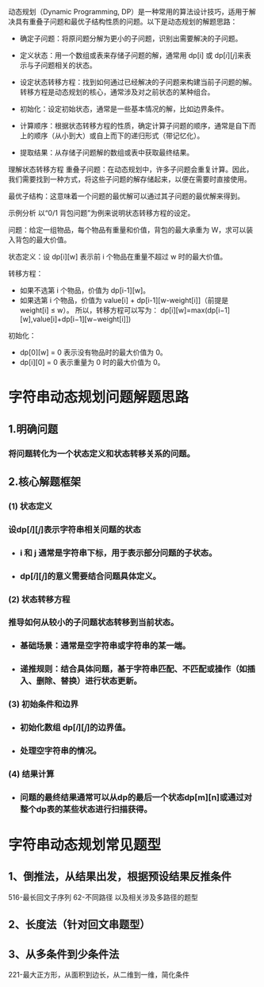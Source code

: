 动态规划（Dynamic Programming, DP）是一种常用的算法设计技巧，适用于解决具有重叠子问题和最优子结构性质的问题。以下是动态规划的解题思路：

+ 确定子问题：将原问题分解为更小的子问题，识别出需要解决的子问题。

+ 定义状态：用一个数组或表来存储子问题的解，通常用 dp[i] 或 dp[𝑖][𝑗]来表示与子问题相关的状态。

+ 设定状态转移方程：找到如何通过已经解决的子问题来构建当前子问题的解。转移方程是动态规划的核心，通常涉及对之前状态的某种组合。

+ 初始化：设定初始状态，通常是一些基本情况的解，比如边界条件。

+ 计算顺序：根据状态转移方程的性质，确定计算子问题的顺序，通常是自下而上的顺序（从小到大）或自上而下的递归形式（带记忆化）。

+ 提取结果：从存储子问题解的数组或表中获取最终结果。

理解状态转移方程
重叠子问题：在动态规划中，许多子问题会重复计算。因此，我们需要找到一种方式，将这些子问题的解存储起来，以便在需要时直接使用。

最优子结构：这意味着一个问题的最优解可以通过其子问题的最优解来得到。

示例分析
以“0/1 背包问题”为例来说明状态转移方程的设定。

问题：给定一组物品，每个物品有重量和价值，背包的最大承重为 W，求可以装入背包的最大价值。

状态定义：设 dp[i][w] 表示前 i 个物品在重量不超过 w 时的最大价值。

转移方程：

+ 如果不选第 i 个物品，价值为 dp[i-1][w]。
+ 如果选第 i 个物品，价值为 value[i] + dp[i-1][w-weight[i]]（前提是 weight[i] ≤ w）。
  所以，转移方程可以写为：
  dp[i][w]=max(dp[i−1][w],value[i]+dp[i−1][w−weight[i]])

初始化：

+ dp[0][w] = 0 表示没有物品时的最大价值为 0。
+ dp[i][0] = 0 表示重量为 0 时的最大价值为 0。

# 字符串动态规划问题解题思路

## 1.明确问题

### 将问题转化为一个**状态定义**和**状态转移关系**的问题。

## 2.核心解题框架

### (1) 状态定义

### 设dp[𝑖][𝑗]表示字符串相关问题的状态

* ### i 和 j 通常是字符串下标，用于表示部分问题的子状态。
* ### dp[𝑖][𝑗]的意义需要结合问题具体定义。

### (2) 状态转移方程

### 推导如何从较小的子问题状态转移到当前状态。

* ### 基础场景：通常是空字符串或字符串的某一端。
* ### 递推规则：结合具体问题，基于字符串匹配、不匹配或操作（如插入、删除、替换）进行状态更新。

### (3) 初始条件和边界

* ### 初始化数组 dp[𝑖][𝑗]的边界值。
* ### 处理空字符串的情况。

### (4) 结果计算

* ### 问题的最终结果通常可以从dp的最后一个状态dp[m][n]或通过对整个dp表的某些状态进行扫描获得。

# 字符串动态规划常见题型

## 1、倒推法，从结果出发，根据预设结果反推条件

516-最长回文子序列
62-不同路径 
以及相关涉及多路径的题型

## 2、长度法（针对回文串题型）


## 3、从多条件到少条件法
221-最大正方形，从面积到边长，从二维到一维，简化条件